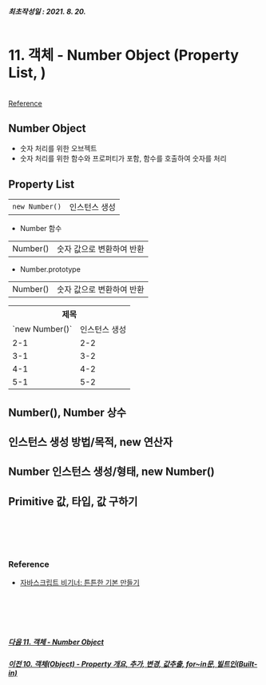 ##### 최초작성일 : 2021. 8. 20.<br><br>
# 11. 객체 - Number Object (Property List, )
[]()  
[Reference](#reference)

## Number Object
- 숫자 처리를 위한 오브젝트
- 숫자 처리를 위한 함수와 프로퍼티가 포함, 함수를 호출하여 숫자를 처리

## Property List
|||
|---|---|
|`new Number()`|인스턴스 생성|

- Number 함수

|||
|---|---|
|Number()|숫자 값으로 변환하여 반환|

- Number.prototype

|||
|---|---|
|Number()|숫자 값으로 변환하여 반환|

<table>
<th colspan='2'>제목</th>
<tr><td> `new Number()` </td><td>인스턴스 생성</td></tr>
<tr><td>2-1</td><td>2-2</td></tr>
<tr><td>3-1</td><td>3-2</td></tr>
<tr><td>4-1</td><td>4-2</td></tr>
<tr><td>5-1</td><td>5-2</td></tr>
</table>


## Number(), Number 상수
## 인스턴스 생성 방법/목적, new 연산자
## Number 인스턴스 생성/형태, new Number()
## Primitive 값, 타입, 값 구하기



<br><br>
---
### **Reference**
- [자바스크립트 비기너: 튼튼한 기본 만들기](https://www.inflearn.com/course/%EC%9E%90%EB%B0%94%EC%8A%A4%ED%81%AC%EB%A6%BD%ED%8A%B8-%EB%B9%84%EA%B8%B0%EB%84%88)

<br><br>
---
##### [다음 11. 객체 - Number Object](https://github.com/mansaout/TIL/blob/main/Javascript/11_basic_number_object.md)
##### [이전 10. 객체(Object) - Property 개요, 추가, 변경, 값추출, for~in문, 빌트인(Built-in)](https://github.com/mansaout/TIL/blob/main/Javascript/10_basic_object.md)